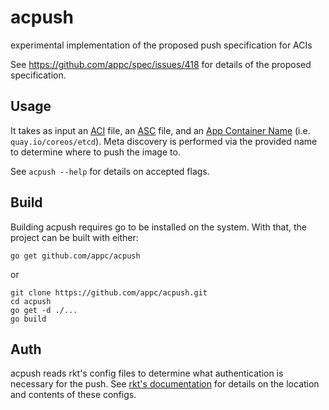 # acpush

experimental implementation of the proposed push specification for ACIs

See https://github.com/appc/spec/issues/418 for details of the proposed
specification.

## Usage
It takes as input an
[ACI](https://github.com/appc/spec/blob/master/SPEC.md#app-container-image)
file, an
[ASC](https://github.com/coreos/rkt/blob/master/Documentation/signing-and-verification-guide.md)
file, and an [App Container
Name](https://github.com/appc/spec/blob/master/spec/types.md#ac-name-type) (i.e.
`quay.io/coreos/etcd`). Meta discovery is performed via the provided name to
determine where to push the image to.

See `acpush --help` for details on accepted flags.

## Build

Building acpush requires go to be installed on the system. With that, the
project can be built with either:

```
go get github.com/appc/acpush
```

or

```
git clone https://github.com/appc/acpush.git
cd acpush
go get -d ./...
go build
```

## Auth

acpush reads rkt's config files to determine what authentication is necessary
for the push. See [rkt's
documentation](https://coreos.com/rkt/docs/latest/configuration.html) for
details on the location and contents of these configs.
